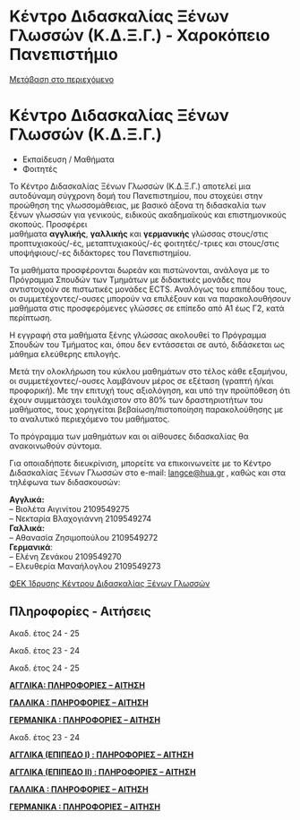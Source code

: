 Κέντρο Διδασκαλίας Ξένων Γλωσσών (Κ.Δ.Ξ.Γ.) - Χαροκόπειο Πανεπιστήμιο
===============     

[Μετάβαση στο περιεχόμενο](https://www.hua.gr/portal/%CE%BA%CE%AD%CE%BD%CF%84%CF%81%CE%BF-%CE%B4%CE%B9%CE%B4%CE%B1%CF%83%CE%BA%CE%B1%CE%BB%CE%AF%CE%B1%CF%82-%CE%BE%CE%AD%CE%BD%CF%89%CE%BD-%CE%B3%CE%BB%CF%89%CF%83%CF%83%CF%8E%CE%BD-%CE%BA-%CE%B4-%CE%BE/#content "Μετάβαση στο περιεχόμενο")

Κέντρο Διδασκαλίας Ξένων Γλωσσών (Κ.Δ.Ξ.Γ.)
===========================================

*   Εκπαίδευση / Μαθήματα
*   Φοιτητές

Το Κέντρο Διδασκαλίας Ξένων Γλωσσών (Κ.Δ.Ξ.Γ.) αποτελεί μια αυτοδύναμη σύγχρονη δομή του Πανεπιστημίου, που στοχεύει στην προώθηση της γλωσσομάθειας, με βασικό άξονα τη διδασκαλία των ξένων γλωσσών για γενικούς, ειδικούς ακαδημαϊκούς και επιστημονικούς σκοπούς. Προσφέρει μαθήματα **αγγλικής**, **γαλλικής** και **γερμανικής** γλώσσας στους/στις προπτυχιακούς/-ές, μεταπτυχιακούς/-ές φοιτητές/-τριες και στους/στις υποψήφιους/-ες διδάκτορες του Πανεπιστημίου.

Τα μαθήματα προσφέρονται δωρεάν και πιστώνονται, ανάλογα με το Πρόγραμμα Σπουδών των Τμημάτων με διδακτικές μονάδες που αντιστοιχούν σε πιστωτικές μονάδες ECTS. Αναλόγως του επιπέδου τους, οι συμμετέχοντες/-ουσες μπορούν να επιλέξουν και να παρακολουθήσουν μαθήματα στις προσφερόμενες γλώσσες σε επίπεδο από Α1 έως Γ2, κατά περίπτωση.

Η εγγραφή στα μαθήματα ξένης γλώσσας ακολουθεί το Πρόγραμμα Σπουδών του Τμήματος και, όπου δεν εντάσσεται σε αυτό, διδάσκεται ως μάθημα ελεύθερης επιλογής.

Μετά την ολοκλήρωση του κύκλου μαθημάτων στο τέλος κάθε εξαμήνου, οι συμμετέχοντες/-ουσες λαμβάνουν μέρος σε εξέταση (γραπτή ή/και προφορική). Με την επιτυχή τους αξιολόγηση, και υπό την προϋπόθεση ότι έχουν συμμετάσχει τουλάχιστον στο 80% των δραστηριοτήτων του μαθήματος, τους χορηγείται βεβαίωση/πιστοποίηση παρακολούθησης με το αναλυτικό περιεχόμενο του μαθήματος.

Το πρόγραμμα των μαθημάτων και οι αίθουσες διδασκαλίας θα ανακοινωθούν σύντομα.

Για οποιαδήποτε διευκρίνιση, μπορείτε να επικοινωνείτε με το Κέντρο Διδασκαλίας Ξένων Γλωσσών στο e-mail: [langce@hua.gr](javascript:;) , καθώς και στα τηλέφωνα των διδασκουσών:

**Αγγλικά:**  
– Βιολέτα Αιγινίτου 2109549275  
– Νεκταρία Βλαχογιάννη 2109549274  
**Γαλλικά:**  
– Αθανασία Ζησιμοπούλου 2109549272  
**Γερμανικά**:  
– Ελένη Ζενάκου 2109549270  
– Ελευθερία Μαναήλογλου 2109549273

[ΦΕΚ Ίδρυσης Κέντρου Διδασκαλίας Ξένων Γλωσσών](https://www.hua.gr/wp-content/uploads/2023/10/FEK_FOREIGNLANG_3310_20190829.pdf)

Πληροφορίες - Αιτήσεις
----------------------

Ακαδ. έτος 24 - 25

Ακαδ. έτος 23 - 24

Ακαδ. έτος 24 - 25

**[ΑΓΓΛΙΚΑ: ΠΛΗΡΟΦΟΡΙΕΣ – ΑΙΤΗΣΗ](https://www.hua.gr/wp-content/uploads/2025/02/%CE%95%CE%91%CE%A1%CE%99%CE%9D%CE%9F-2024-25-%CE%A0%CE%95%CE%A1%CE%99%CE%93%CE%A1%CE%91%CE%A6%CE%97-%CE%9A%CE%91%CE%99-%CE%91%CE%99%CE%A4%CE%97%CE%A3%CE%97.pdf)**

**[ΓΑΛΛΙΚΑ : ΠΛΗΡΟΦΟΡΙΕΣ – ΑΙΤΗΣΗ](https://www.hua.gr/wp-content/uploads/2025/02/%CE%93%CE%9B%CE%A9%CE%A3%CE%A3%CE%91-%CE%9A%CE%94%CE%9E%CE%93-1.pdf)**

**[ΓΕΡΜΑΝΙΚΑ : ΠΛΗΡΟΦΟΡΙΕΣ – ΑΙΤΗΣΗ](https://www.hua.gr/wp-content/uploads/2025/02/%CE%95%CE%91%CE%A1%CE%99%CE%9D%CE%9F-2024-25.-%CE%A0%CE%95%CE%A1%CE%99%CE%93%CE%A1%CE%91%CE%A6%CE%97-%CE%BA%CE%B1%CE%B9-%CE%91%CE%99%CE%A4%CE%97%CE%A3%CE%97-1.pdf)**

Ακαδ. έτος 23 - 24

**[ΑΓΓΛΙΚΑ (ΕΠΙΠΕΔΟ Ι) : ΠΛΗΡΟΦΟΡΙΕΣ – ΑΙΤΗΣΗ](https://www.hua.gr/wp-content/uploads/2023/10/english_I.pdf)**

**[ΑΓΓΛΙΚΑ (ΕΠΙΠΕΔΟ ΙI) : ΠΛΗΡΟΦΟΡΙΕΣ – ΑΙΤΗΣΗ](https://www.hua.gr/wp-content/uploads/2023/10/english_II.pdf)**

**[ΓΑΛΛΙΚΑ : ΠΛΗΡΟΦΟΡΙΕΣ – ΑΙΤΗΣΗ](https://www.hua.gr/wp-content/uploads/2023/10/french.pdf)**

**[ΓΕΡΜΑΝΙΚΑ : ΠΛΗΡΟΦΟΡΙΕΣ – ΑΙΤΗΣΗ](https://www.hua.gr/wp-content/uploads/2023/10/deutsch.pdf)**
